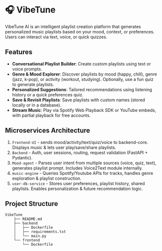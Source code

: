 # 🎧 VibeTune
VibeTune AI is an intelligent playlist creation platform that generates personalized music playlists based on your mood, context, or preferences. Users can interact via text, voice, or quick quizzes. 

## Features

- **Conversational Playlist Builder**: Create custom playlists using text or voice prompts.
- **Genre & Mood Explorer**: Discover playlists by mood (happy, chill), genre (jazz, k-pop), or activity (workout, studying). Optionally, use a fun quiz to generate playlists.
- **Personalized Suggestions**: Tailored recommendations using listening history or a quick preferences quiz.
- **Save & Revisit Playlists**: Save playlists with custom names (stored locally or in a database).
- **Stream Music**: Play via Spotify Web Playback SDK or YouTube embeds, with partial playback for free accounts.

## Microservices Architecture
1. ``Frontend-UI`` - sends mood/activity/text/quiz/voice to backend-core. Displays music & lets user play/save/share playlists.
2. ``Backend`` - Auth, user sessions, routing, request validation (FastAPI + Pydantic).
3. ``Mood-agent`` - Parses user intent from multiple sources (voice, quiz, text), generates playlist prompt.
Includes Voice2Text module internally.
4. ``music-engine`` - Queries Spotify/Youtube APIs for tracks, handles genre exploration & playlist construction.
5. ``user-db-service`` - Stores user preferences, playlist history, shared playlists. Enables personalization & future recommendation logic.

## Project Structure
```shell
VibeTune
    ├── README.md
    ├── backend
    │   ├── Dockerfile
    │   ├── requirements.txt
    │   └── main.py
    └── frontend
        └── Dockerfile
```

